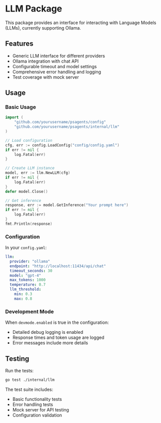 # LLM Package

This package provides an interface for interacting with Language Models (LLMs), currently supporting Ollama.

## Features

- Generic LLM interface for different providers
- Ollama integration with chat API
- Configurable timeout and model settings
- Comprehensive error handling and logging
- Test coverage with mock server

## Usage

### Basic Usage

```go
import (
    "github.com/yourusername/psagents/config"
    "github.com/yourusername/psagents/internal/llm"
)

// Load configuration
cfg, err := config.LoadConfig("config/config.yaml")
if err != nil {
    log.Fatal(err)
}

// Create LLM instance
model, err := llm.NewLLM(cfg)
if err != nil {
    log.Fatal(err)
}
defer model.Close()

// Get inference
response, err := model.GetInference("Your prompt here")
if err != nil {
    log.Fatal(err)
}
fmt.Println(response)
```

### Configuration

In your `config.yaml`:

```yaml
llm:
  provider: "ollama"
  endpoint: "http://localhost:11434/api/chat"
  timeout_seconds: 30
  model: "gpt-4"
  max_tokens: 1000
  temperature: 0.7
  llm_threshold:
    min: 0.3
    max: 0.8
```

### Development Mode

When `devmode.enabled` is true in the configuration:
- Detailed debug logging is enabled
- Response times and token usage are logged
- Error messages include more details

## Testing

Run the tests:

```bash
go test ./internal/llm
```

The test suite includes:
- Basic functionality tests
- Error handling tests
- Mock server for API testing
- Configuration validation